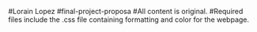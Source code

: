 #Lorain Lopez
#final-project-proposa
#All content is original.
#Required files include the .css file containing formatting and color for the webpage.
